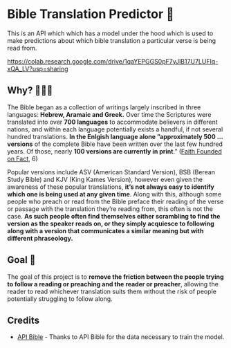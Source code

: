 # Bible Translation Predictor 📖

This is an API which which has a model under the hood which is used to make predictions about which bible translation a particular verse is being read from.

https://colab.research.google.com/drive/1qaYEPGGS0pF7yJlB17U7LUFIq-xQA_LV?usp=sharing
<br/>

## Why? 🤷🏾‍♂️

The Bible began as a collection of writings largely inscribed in three languages: **Hebrew, Aramaic and Greek.** Over time the Scriptures were translated into over **700 languages** to accommodate believers in different nations, and within each language potentially exists a handful, if not several hundred translations. **In the Enlgish language alone ”approximately 500 ... versions** of the complete Bible have been written over the last few hundred years. Of those, nearly **100 versions are currently in print**.” ([Faith Founded on Fact](http://faithfoundedonfact.com/how-many-versions-bible/), 6)

Popular versions include ASV (American Standard Version), BSB (Berean Study Bible) and KJV (King Kames Version), however even given the awareness of these popular translations, **it’s not always easy to identify which one is being used at any given time**. Along with this, although some people who preach or read from the Bible preface their reading of the verse or passage with the translation they’re reading from, this often is not the case. **As such people often find themselves either scrambling to find the version as the speaker reads on, or they simply acquiesce to following along with a version that communicates a similar meaning but with different phraseology.**
<br/>

## Goal 🎯

The goal of this project is to **remove the friction between the people trying to follow a reading or preaching and the reader or preacher**, allowing the reader to read whichever translation suits them without the risk of people potentially struggling to follow along.
<br/>

## Credits

- [API Bible](https://scripture.api.bible/docs) - Thanks to API Bible for the data necessary to train the model.
